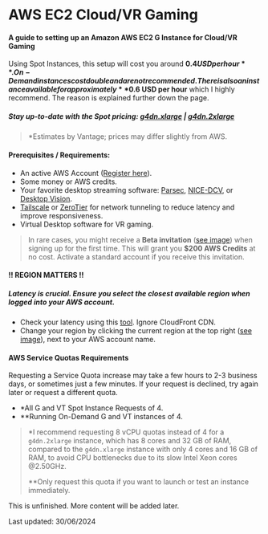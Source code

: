 # AWS EC2 Cloud/VR Gaming

#### A guide to setting up an Amazon AWS EC2 G Instance for Cloud/VR Gaming

Using Spot Instances, this setup will cost you around **$0.4 USD per hour**. On-Demand instances cost double and are not recommended. There is also an instance available for approximately **$0.6 USD per hour** which I highly recommend. The reason is explained further down the page.

##### Stay up-to-date with the Spot pricing: [g4dn.xlarge](https://instances.vantage.sh/aws/ec2/g4dn.xlarge?region=us-east-1&os=mswin&cost_duration=hourly&reserved_term=Standard.noUpfront) | [g4dn.2xlarge](https://instances.vantage.sh/aws/ec2/g4dn.2xlarge?region=us-east-1&os=mswin&cost_duration=hourly&reserved_term=Standard.noUpfront)

> *Estimates by Vantage; prices may differ slightly from AWS.

#### Prerequisites / Requirements:
- An active AWS Account ([Register here](https://aws.amazon.com/free/)).
- Some money or AWS credits.
- Your favorite desktop streaming software: [Parsec](https://parsec.app), [NICE-DCV](https://docs.aws.amazon.com/dcv/latest/adminguide/what-is-dcv.html), or [Desktop Vision](https://desktop.vision).
- [Tailscale](https://tailscale.com) or [ZeroTier](https://www.zerotier.com) for network tunneling to reduce latency and improve responsiveness.
- Virtual Desktop software for VR gaming.

> In rare cases, you might receive a **Beta invitation** ([see image](https://ibb.co.com/Rjh5J67)) when signing up for the first time. This will grant you **$200 AWS Credits** at no cost. Activate a standard account if you receive this invitation.

#### !! REGION MATTERS !!
##### Latency is crucial. Ensure you select the closest available region when logged into your AWS account.
- Check your latency using this [tool](https://www.cloudping.cloud/aws). Ignore CloudFront CDN.
- Change your region by clicking the current region at the top right ([see image](https://ibb.co.com/R4ZLpXf)), next to your AWS account name.

#### AWS Service Quotas Requirements
Requesting a Service Quota increase may take a few hours to 2-3 business days, or sometimes just a few minutes. If your request is declined, try again later or request a different quota.

- *All G and VT Spot Instance Requests of 4.
- **Running On-Demand G and VT instances of 4.

> *I recommend requesting 8 vCPU quotas instead of 4 for a `g4dn.2xlarge` instance, which has 8 cores and 32 GB of RAM, compared to the `g4dn.xlarge` instance with only 4 cores and 16 GB of RAM, to avoid CPU bottlenecks due to its slow Intel Xeon cores @2.50GHz.
>
> **Only request this quota if you want to launch or test an instance immediately.

This is unfinished. More content will be added later.

Last updated: 30/06/2024
